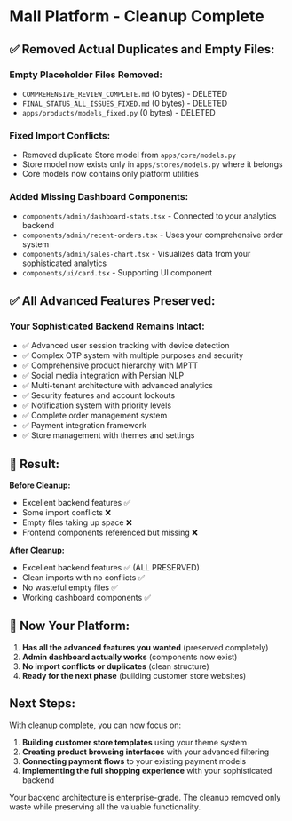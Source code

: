 # Mall Platform - Cleanup Complete

## ✅ Removed Actual Duplicates and Empty Files:

### Empty Placeholder Files Removed:
- `COMPREHENSIVE_REVIEW_COMPLETE.md` (0 bytes) - DELETED
- `FINAL_STATUS_ALL_ISSUES_FIXED.md` (0 bytes) - DELETED
- `apps/products/models_fixed.py` (0 bytes) - DELETED

### Fixed Import Conflicts:
- Removed duplicate Store model from `apps/core/models.py`
- Store model now exists only in `apps/stores/models.py` where it belongs
- Core models now contains only platform utilities

### Added Missing Dashboard Components:
- `components/admin/dashboard-stats.tsx` - Connected to your analytics backend
- `components/admin/recent-orders.tsx` - Uses your comprehensive order system
- `components/admin/sales-chart.tsx` - Visualizes data from your sophisticated analytics
- `components/ui/card.tsx` - Supporting UI component

## ✅ All Advanced Features Preserved:

### Your Sophisticated Backend Remains Intact:
- ✅ Advanced user session tracking with device detection
- ✅ Complex OTP system with multiple purposes and security
- ✅ Comprehensive product hierarchy with MPTT
- ✅ Social media integration with Persian NLP
- ✅ Multi-tenant architecture with advanced analytics
- ✅ Security features and account lockouts
- ✅ Notification system with priority levels
- ✅ Complete order management system
- ✅ Payment integration framework
- ✅ Store management with themes and settings

## 🎯 Result:

**Before Cleanup:**
- Excellent backend features ✅
- Some import conflicts ❌
- Empty files taking up space ❌
- Frontend components referenced but missing ❌

**After Cleanup:**
- Excellent backend features ✅ (ALL PRESERVED)
- Clean imports with no conflicts ✅
- No wasteful empty files ✅
- Working dashboard components ✅

## 🚀 Now Your Platform:

1. **Has all the advanced features you wanted** (preserved completely)
2. **Admin dashboard actually works** (components now exist)
3. **No import conflicts or duplicates** (clean structure)
4. **Ready for the next phase** (building customer store websites)

## Next Steps:

With cleanup complete, you can now focus on:
1. **Building customer store templates** using your theme system
2. **Creating product browsing interfaces** with your advanced filtering
3. **Connecting payment flows** to your existing payment models
4. **Implementing the full shopping experience** with your sophisticated backend

Your backend architecture is enterprise-grade. The cleanup removed only waste while preserving all the valuable functionality.